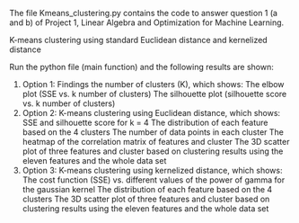 The file Kmeans_clustering.py contains the code to answer question 1 (a and b) 
of Project 1, Linear Algebra and Optimization for Machine Learning.

K-means clustering using standard Euclidean distance and kernelized distance

Run the python file (main function) and the following results are shown:
1. Option 1: Findings the number of clusters (K), which shows:
    The elbow plot (SSE vs. k number of clusters)
    The silhouette plot (silhouette score vs. k number of clusters)
2. Option 2: K-means clustering using Euclidean distance, which shows:
    SSE and silhouette score for k = 4
    The distribution of each feature based on the 4 clusters
    The number of data points in each cluster
    The heatmap of the correlation matrix of features and cluster
    The 3D scatter plot of three features and cluster based on clustering results using the eleven features and the whole data set
3. Option 3: K-means clustering using kernelized distance, which shows:
    The cost function (SSE) vs. different values of the power of gamma for the gaussian kernel
    The distribution of each feature based on the 4 clusters
    The 3D scatter plot of three features and cluster based on clustering results using the eleven features and the whole data set
